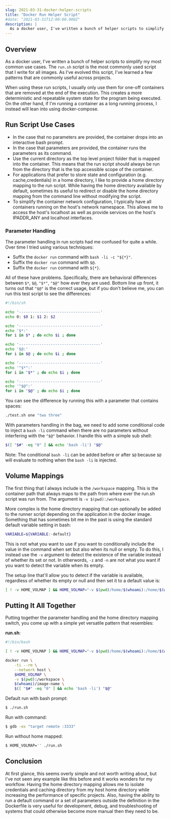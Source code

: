 ```yaml
---
slug: 2021-03-31-docker-helper-scripts
title: "Docker Run Helper Script"
#date: "2021-03-31T12:00:00.000Z"
description: |
  As a docker user, I've written a bunch of helper scripts to simplify my most common use cases. The `run.sh` script is the most commonly used script that I write for all images. As I've evolved this script, I've learned a few patterns that are commonly useful across projects.
---
```


## Overview

As a docker user, I've written a bunch of helper scripts to simplify my most common use cases. The `run.sh` script is the most commonly used script that I write for all images. As I've evolved this script, I've learned a few patterns that are commonly useful across projects.

<!--truncate-->

When using these run scripts, I usually only use them for one-off containers that are removed at the end of the execution. This creates a more deterministic and
repeatable system state for the program being executed. On the other hand, if I'm running a container as a long running process, I instead will lean into using docker-compose.

## Run Script Use Cases

- In the case that no parameters are provided, the container drops into an interactive bash prompt.
- In the case that parameters are provided, the container runs the parameters as its command.
- Use the current directory as the top level project folder that is mapped into the container. This means that the run script should always be run from the directory that is the top accessible scope of the container.
- For applications that prefer to store state and configuration (e.g. cache,credentials) in a home directory, I like to provide a home directory mapping to the run script. While having the home directory available by default, sometimes its useful to redirect or disable the home directory mapping from the command line without modifying the script.
- To simplify the container network configuration, I typically have all containers running on the host's network namespace. This allows me to access the host's localhost as well as provide services on the host's IPADDR_ANY and localhost interfaces.

### Parameter Handling

The parameter handling in run scripts had me confused for quite a while. Over time I tried using various techniques:

- Suffix the `docker run` command with `bash -li -c "${*}"`.
- Suffix the `docker run` command with `$@`.
- Suffix the `docker run` command with `${*}`.

All of these have problems. Specifically, there are behavioral differences between `$*`, `$@`, `"$*"`, `"$@"` how ever they are used. Bottom line up front, it turns out that `"$@"` is the correct usage, but if you don't believe me, you can run this test script to see the differences:

```sh
#!/bin/sh

echo '------------------------------------'
echo 0: $0 1: $1 2: $2

echo '------------------------------------'
echo '$*:'
for i in $* ; do echo $i ; done

echo '------------------------------------'
echo '$@:'
for i in $@ ; do echo $i ; done

echo '------------------------------------'
echo '"$*":'
for i in "$*" ; do echo $i ; done

echo '------------------------------------'
echo '"$@":'
for i in "$@" ; do echo $i ; done
```

You can see the difference by running this with a parameter that contains spaces:

```sh
./test.sh one "two three"
```

With parameters handling in the bag, we need to add some conditional code to inject a `bash -li` command when there are no parameters without interfering with the `"$@"` behavior. I handle this with a simple sub shell:

```sh
$([ "$#" -eq "0" ] && echo 'bash -li') "$@"
```

Note: The conditional `bash -li` can be added before or after `$@` because `$@` will evaluate to nothing when the `bash -li` is injected.

## Volume Mappings

The first thing that I always include is the `/workspace` mapping. This is the container path that always maps to the path from where ever the run.sh script was run from. The argument is `-v $(pwd):/workspace`.

More complex is the home directory mapping that can optionally be added to the runner script depending on the application in the docker image. Something that has sometimes bit me in the past is using the standard default variable setting in bash:

```sh
VARIABLE=${VARIABLE:-default}
```

This is not what you want to use if you want to conditionally include the value in the command when set but also when its null or empty. To do this, I instead use the `-v` argument to detect the existence of the variable instead of whether its set or not. In otherwords, `-z` and `-n` are not what you want if you want to detect the variable when its empty.

The setup line that'll allow you to detect if the variable is available, regardless of whether its empty or null and then set it to a default value is:

```sh
[ ! -v HOME_VOLMAP ] && HOME_VOLMAP="-v $(pwd)/home/$(whoami):/home/$(whoami)"
```

## Putting It All Together

Putting together the parameter handling and the home directory mapping switch, you come up with a simple yet versatile pattern that resembles:

**run.sh**:

```sh
#!/bin/bash

[ ! -v HOME_VOLMAP ] && HOME_VOLMAP="-v $(pwd)/home/$(whoami):/home/$(whoami)"

docker run \
    -ti --rm \
    --network host \
    $HOME_VOLMAP \
    -v $(pwd):/workspace \
    $(whoami)/image-name \
    $([ "$#" -eq "0" ] && echo 'bash -li') "$@"
```

Default run with bash prompt:

```sh
$ ./run.sh
```

Run with command:

```sh
$ gdb -ex "target remote :3333"
```

Run without home mapped:

```sh
$ HOME_VOLMAP='' ./run.sh
```

## Conclusion

At first glance, this seems overly simple and not worth writing about, but I've not seen any example like this before and it works wonders for my workflow. Having the home directory mapping allows me to isolate credentials and caching directory from my host home directory while increasing the performance of specific projects. Also, having the ability to run a default command or a set of parameters outside the definition in the Dockerfile is very useful for development, debug, and troubleshooting of systems that could otherwise become more manual then they need to be.

